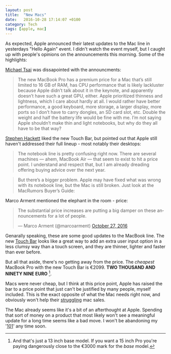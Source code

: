 ```yaml
---
layout: post
title:  "New Macs"
date:   2016-10-28 17:14:07 +0100
category: Tech
tags: [apple, mac]
---
```


As expected, Apple announced their latest updates to the Mac line in yesterdays "Hello Again" event. I didn't watch the event myself, but I caught up with people's opinions on the announcements this morning. Some of the highlights:

[Michael Tsai][mtsaipro] was dissapointed with the announcments:

>The new MacBook Pro has a premium price for a Mac that’s still limited to 16 GB of RAM, has CPU performance that is likely lackluster because Apple didn’t talk about it in the keynote, and apparently doesn’t have such a great GPU, either. Apple prioritized thinness and lightness, which I care about hardly at all. I would rather have better performance, a good keyboard, more storage, a larger display, more ports so I don’t have to carry dongles, an SD card slot, etc. Double the weight and half the battery life would be fine with me. I’m not saying Apple shouldn’t make thin and light notebooks, but why do they all have to be that way?

[Stephen Hackett][512pro] liked the new Touch Bar, but pointed out that Apple still haven't addressed their full lineup - most notably their desktops:

>The notebook line is pretty confusing right now. There are several machines — ahem, MacBook Air — that seem to exist to hit a price point. I understand and respect that, but I am already dreading offering buying advice over the next year.

>But there’s a bigger problem. Apple may have fixed what was wrong with its notebook line, but the Mac is still broken. Just look at the MacRumors Buyer’s Guide:

Marco Arment mentioned the elephant in the room - price:
<blockquote class="twitter-tweet" data-lang="en"><p lang="en" dir="ltr">The substantial price increases are putting a big damper on these announcements for a lot of people.</p>&mdash; Marco Arment (@marcoarment) <a href="https://twitter.com/marcoarment/status/791720032753557506">October 27, 2016</a></blockquote>
<script async src="//platform.twitter.com/widgets.js" charset="utf-8"></script>

Genarally speaking, these are some good updates to the MacBook line. The new [Touch Bar][touchbar] looks like a great way to add an extra user input option in a less clumsy way than a touch screen, and they are thinner, lighter and faster than ever before.

But all that aside, there's no getting away from the price. The *cheapest* MacBook Pro with the new Touch Bar is €2099. **TWO THOUSAND AND NINETY NINE EURO** [^1].

Macs were never cheap, but I think at this price point, Apple has raised the bar to a price point that just can't be justified by many people, myself included. This is the exact opposite of what the Mac needs right now, and obviously won't help their [struggling][earningscall] mac sales.

The Mac already seems like it's a bit of an afterthought at Apple. Spending that sort of money on a product that most likely won't see a meaningful update for a long time seems like a bad move. I won't be abandoning my '[101][101]' any time soon.

[^1]: And that's just a 13 inch base model. If you want a 15 inch Pro you're paying dangerously close to the €3000 mark for the *base* model.

[mtsaipro]:http://mjtsai.com/blog/2016/10/27/new-macbook-pros-and-the-state-of-the-mac/
[512pro]:https://512pixels.net/2016/10/the-mac-line-is-still-kinda-broken/
[touchbar]:https://developer.apple.com/macos/touch-bar/
[earningscall]:https://sixcolors.com/post/2016/10/apples-fiscal-4th-quarter-in-5-charts/
[101]:http://www.colm.io/2016/1/4/non-retina-macbook-pro-still-sells